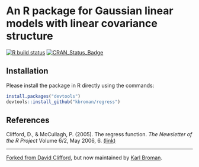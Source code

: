 # An R package for Gaussian linear models with linear covariance structure

[![R build status](https://github.com/kbroman/regress/workflows/R-CMD-check/badge.svg)](https://github.com/kbroman/regress/actions)
[![CRAN_Status_Badge](https://www.r-pkg.org/badges/version/regress)](https://cran.r-project.org/package=regress)

## Installation
Please install the package in R directly using the commands:

```r
install.packages("devtools")
devtools::install_github("kbroman/regress")
```

## References
Clifford, D., & McCullagh, P. (2005). The regress function. _The Newsletter of the R Project_ Volume 6/2, May 2006, 6. [(link)](http://www.stat.uchicago.edu/~pmcc/pubs/Rnews_2006-2.pdf#page=6)

---

[Forked from David Clifford](https://github.com/david-clifford/regress),
but now maintained by [Karl Broman](https://github.com/kbroman).
